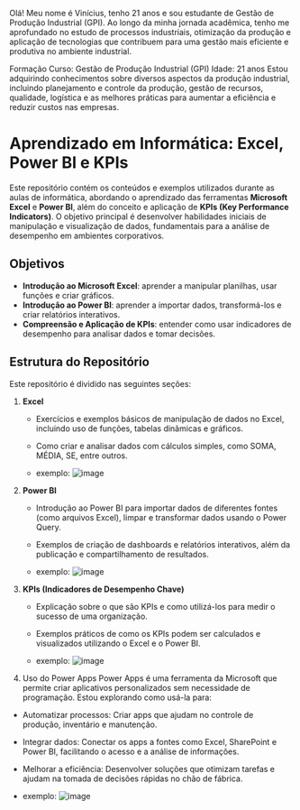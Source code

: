 Olá! Meu nome é Vinícius, tenho 21 anos e sou estudante de Gestão de Produção Industrial (GPI). Ao longo da minha jornada acadêmica, tenho me aprofundado no estudo de processos industriais, otimização da produção e aplicação de tecnologias que contribuem para uma gestão mais eficiente e produtiva no ambiente industrial.

Formação
Curso: Gestão de Produção Industrial (GPI)
Idade: 21 anos
Estou adquirindo conhecimentos sobre diversos aspectos da produção industrial, incluindo planejamento e controle da produção, gestão de recursos, qualidade, logística e as melhores práticas para aumentar a eficiência e reduzir custos nas empresas.
# Aprendizado em Informática: Excel, Power BI e KPIs

Este repositório contém os conteúdos e exemplos utilizados durante as aulas de informática, abordando o aprendizado das ferramentas **Microsoft Excel** e **Power BI**, além do conceito e aplicação de **KPIs (Key Performance Indicators)**. O objetivo principal é desenvolver habilidades iniciais de manipulação e visualização de dados, fundamentais para a análise de desempenho em ambientes corporativos.

## Objetivos

- **Introdução ao Microsoft Excel**: aprender a manipular planilhas, usar funções e criar gráficos.
- **Introdução ao Power BI**: aprender a importar dados, transformá-los e criar relatórios interativos.
- **Compreensão e Aplicação de KPIs**: entender como usar indicadores de desempenho para analisar dados e tomar decisões.

## Estrutura do Repositório

Este repositório é dividido nas seguintes seções:

1. **Excel**
   - Exercícios e exemplos básicos de manipulação de dados no Excel, incluindo uso de funções, tabelas dinâmicas e gráficos.
   - Como criar e analisar dados com cálculos simples, como SOMA, MÉDIA, SE, entre outros.
  
   - exemplo: ![image](https://github.com/user-attachments/assets/7701ea68-8b07-4165-a4e6-f8cf89c4b694)


2. **Power BI**
   - Introdução ao Power BI para importar dados de diferentes fontes (como arquivos Excel), limpar e transformar dados usando o Power Query.
   - Exemplos de criação de dashboards e relatórios interativos, além da publicação e compartilhamento de resultados.
  
   - exemplo: ![image](https://github.com/user-attachments/assets/56313b6d-1450-4c8b-a13c-3f8768e64887)


3. **KPIs (Indicadores de Desempenho Chave)**
   - Explicação sobre o que são KPIs e como utilizá-los para medir o sucesso de uma organização.
   - Exemplos práticos de como os KPIs podem ser calculados e visualizados utilizando o Excel e o Power BI.
     
   - exemplo: ![image](https://github.com/user-attachments/assets/4848f493-efeb-4065-aa89-7440ed0a148b)


4. Uso do Power Apps
Power Apps é uma ferramenta da Microsoft que permite criar aplicativos personalizados sem necessidade de programação. Estou explorando como usá-la para:

- Automatizar processos: Criar apps que ajudam no controle de produção, inventário e manutenção.
- Integrar dados: Conectar os apps a fontes como Excel, SharePoint e Power BI, facilitando o acesso e a análise de informações.
- Melhorar a eficiência: Desenvolver soluções que otimizam tarefas e ajudam na tomada de decisões rápidas no chão de fábrica.

- exemplo: ![image](https://github.com/user-attachments/assets/674af646-96a0-4e67-93e2-596bceedd12b)


